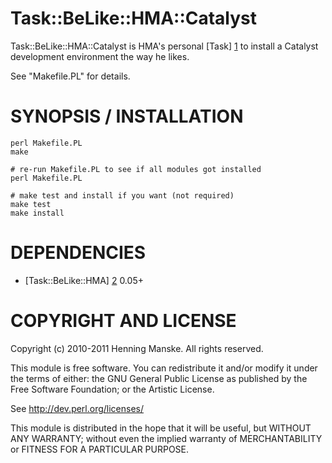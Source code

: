 Task::BeLike::HMA::Catalyst
============================

Task::BeLike::HMA::Catalyst is HMA's personal [Task] [1] to install
a Catalyst development environment the way he likes.

See "Makefile.PL" for details.

  [1]: http://search.cpan.org/perldoc?Task


# SYNOPSIS / INSTALLATION

    perl Makefile.PL
    make

    # re-run Makefile.PL to see if all modules got installed
    perl Makefile.PL

    # make test and install if you want (not required)
    make test
    make install


# DEPENDENCIES

* [Task::BeLike::HMA] [2] 0.05+

  [2]: https://github.com/hma/Task-BeLike-HMA


# COPYRIGHT AND LICENSE

Copyright (c) 2010-2011 Henning Manske. All rights reserved.

This module is free software. You can redistribute it and/or modify it
under the terms of either: the GNU General Public License as published
by the Free Software Foundation; or the Artistic License.

See http://dev.perl.org/licenses/

This module is distributed in the hope that it will be useful,
but WITHOUT ANY WARRANTY; without even the implied warranty of
MERCHANTABILITY or FITNESS FOR A PARTICULAR PURPOSE.

